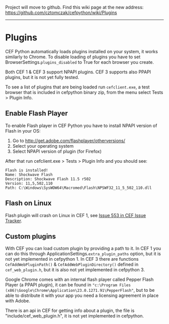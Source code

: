 Project will move to github. Find this wiki page at the new address: https://github.com/cztomczak/cefpython/wiki/Plugins


---


# Plugins #

CEF Python automatically loads plugins installed on your system, it works similarly to Chrome. To disable loading of plugins you have to set BrowserSettings.`plugins_disabled` to True for each browser you create.

Both CEF 1 & CEF 3 support NPAPI plugins. CEF 3 supports also PPAPI plugins, but it is not yet fully tested.

To see a list of plugins that are being loaded run `cefclient.exe`, a test browser that is included in cefpython binary zip, from the menu select Tests > Plugin Info.

## Enable Flash Player ##

To enable Flash player in CEF Python you have to install NPAPI version of Flash in your OS:

  1. Go to http://get.adobe.com/flashplayer/otherversions/
  1. Select your operating system
  1. Select NPAPI version of plugin (for Firefox)

After that run cefclient.exe > Tests > Plugin Info and you should see:

```
Flash is installed!
Name: Shockwave Flash 
Description: Shockwave Flash 11.5 r502 
Version: 11,5,502,110 
Path: C:\Windows\SysWOW64\Macromed\Flash\NPSWF32_11_5_502_110.dll 
```

## Flash on Linux ##

Flash plugin will crash on Linux in CEF 1, see [Issue 553 in CEF Issue Tracker](http://code.google.com/p/chromiumembedded/issues/detail?id=553).

## Custom plugins ##

With CEF you can load custom plugin by providing a path to it. In CEF 1 you can do this through ApplicationSettings.`extra_plugin_paths` option, but it is not yet implemented in cefpython 1. In CEF 3 there are functions `CefAddWebPluginPath()` & `CefAddWebPluginDirectory()` defined in `cef_web_plugin.h`, but it is also not yet implemented in cefpython 3.

Google Chrome comes with an internal flash player called Pepper Flash Player (a PPAPI plugin), it can be found in `"c:\Program Files (x86)\Google\Chrome\Application\23.0.1271.91\PepperFlash"`, but to be able to distribute it with your app you need a licensing agreement in place with Adobe.

There is an api in CEF for getting info about a plugin, the file is "include/cef\_web\_plugin.h", it is not yet implemented in cefpython.